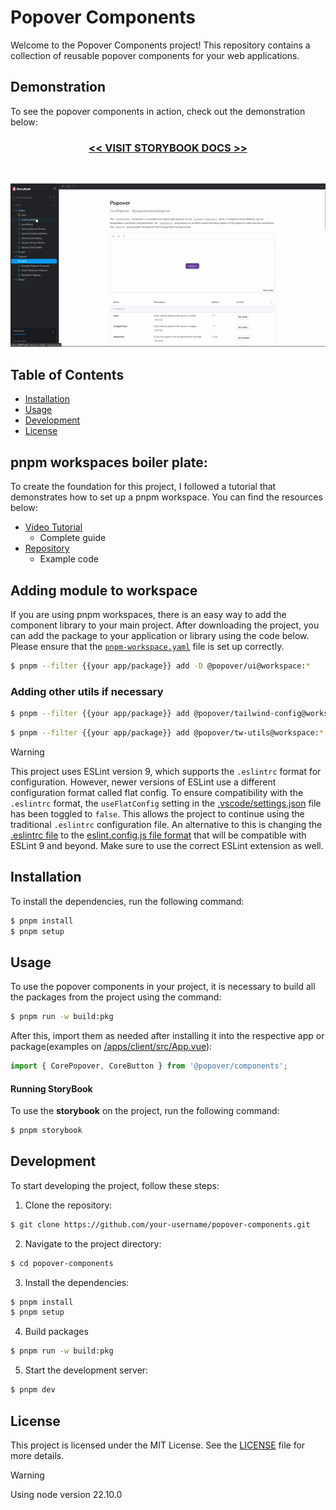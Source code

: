 # Popover Components

Welcome to the Popover Components project! This repository contains a collection of reusable popover components for your web applications.

## Demonstration

To see the popover components in action, check out the demonstration below:

<h3 style="text-align: center;">
  <a href="https://popover-components-client.vercel.app/?path=/docs/core-button--docs"><< VISIT STORYBOOK DOCS >></a>
</h3>

<br />

![Popover Components Demo](./demo.gif)


## Table of Contents

- [Installation](#installation)
- [Usage](#usage)
- [Development](#development)
- [License](#license)

## pnpm workspaces boiler plate:
To create the foundation for this project, I followed a tutorial that demonstrates how to set up a pnpm workspace. You can find the resources below:

- [Video Tutorial](https://www.youtube.com/watch?v=HM03XGVlRXI)
  - Complete guide
- [Repository](https://github.com/mihailtd/demo-monorepo/tree/main)
  - Example code

## Adding module to workspace
If you are using pnpm workspaces, there is an easy way to add the component library to your main project. After downloading the project, you can add the package to your application or library using the code below. Please ensure that the [`pnpm-workspace.yaml`](./pnpm-workspace.yaml) file is set up correctly.

```sh
$ pnpm --filter {{your app/package}} add -D @popover/ui@workspace:*
```

### Adding other utils if necessary
```sh
$ pnpm --filter {{your app/package}} add @popover/tailwind-config@workspace:*
```

```sh 
$ pnpm --filter {{your app/package}} add @popover/tw-utils@workspace:*
```


> [!warning]
> This project uses ESLint version 9, which supports the `.eslintrc` format for configuration. However, newer versions of ESLint use a different configuration format called flat config. To ensure compatibility with the `.eslintrc` format, the `useFlatConfig` setting in the [.vscode/settings.json](.vscode/settings.json) file has been toggled to `false`. This allows the project to continue using the traditional `.eslintrc` configuration file. 
> An alternative to this is changing the [.eslintrc file](./.eslintrc) to the [eslint.config.js file format](https://eslint.org/blog/2023/10/flat-config-rollout-plans/) that will be compatible with ESLint 9 and beyond. Make sure to use the correct ESLint extension as well.

## Installation

To install the dependencies, run the following command:

```sh
$ pnpm install
$ pnpm setup
```

## Usage

To use the popover components in your project, it is necessary to build all the packages from the project using the command:

```bash
$ pnpm run -w build:pkg
```


After this, import them as needed after installing it into the respective app or package(examples on [/apps/client/src/App.vue](./apps/client/src/App.vue)):


```js
import { CorePopover, CoreButton } from '@popover/components';
```

#### Running StoryBook

To use the **storybook** on the project, run the following command:

```sh
$ pnpm storybook
```


## Development

To start developing the project, follow these steps:

1. Clone the repository:
  ```sh
  $ git clone https://github.com/your-username/popover-components.git
  ```

2. Navigate to the project directory:
  ```sh
  $ cd popover-components
  ```

3. Install the dependencies:
  ```sh
  $ pnpm install
  $ pnpm setup
  ```

4. Build packages
  ```sh
  $ pnpm run -w build:pkg
  ```


5. Start the development server:
  ```sh
  $ pnpm dev
  ```


## License

This project is licensed under the MIT License. See the [LICENSE](LICENSE) file for more details.

> [!warning]
> Using node version 22.10.0



